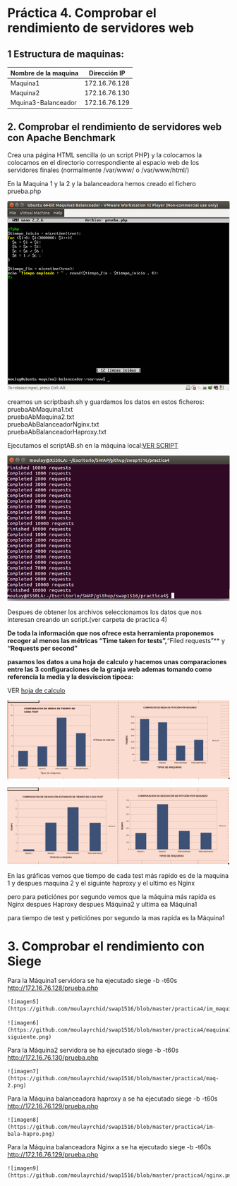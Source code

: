 
# Práctica 4. Comprobar el rendimiento de servidores web

## 1 Estructura de  maquinas:
Nombre de la maquina | Dirección IP
-----------| -------------
Maquina1 |172.16.76.128
Maquina2 |172.16.76.130
Mquina3-Balanceador |172.16.76.129

## 2. Comprobar el rendimiento de servidores web con Apache Benchmark

Crea una página HTML sencilla (o un script PHP) y la colocamos la colocamos en el directorio
correspondiente al espacio web de los servidores finales (normalmente /var/www/ o
/var/www/html/)

En la Maquina 1 y la 2 y  la balanceadora hemos creado el fichero prueba.php


![imagen1](https://github.com/moulayrchid/swap1516/blob/master/practica4/prueba.php_maquina%20_balanceadora.png)


creamos un scriptbash.sh y guardamos los datos en estos ficheros: 
  pruebaAbMaquina1.txt  
  pruebaAbMaquina2.txt  
  pruebaAbBalanceadorNginx.txt  
  pruebaAbBalanceadorHaproxy.txt  

Ejecutamos el scriptAB.sh en la máquina local:[VER SCRIPT](https://github.com/moulayrchid/swap1516/blob/master/practica4/scriptAB.sh)

![imagen2](https://github.com/moulayrchid/swap1516/blob/master/practica4/anfitriona.png)


Despues de obtener los archivos seleccionamos los datos que nos interesan creando un script.(ver carpeta de practica 4)

**De toda la información que nos ofrece esta herramienta proponemos recoger al menos las métricas **“Time taken for tests”**,**“Filed requests”** y **“Requests per second”**

**pasamos los datos a una hoja de calculo y hacemos unas comparaciones entre las 3 configuraciones de la granja web ademas tomando como referencia la media y la desviscion tipoca:**

 VER  [hoja de calculo](https://github.com/moulayrchid/swap1516/blob/master/practica4/Moulay-calculo.ods)

![imagen3](https://github.com/moulayrchid/swap1516/blob/master/practica4/IMAGEN3.png)

![imagen4](https://github.com/moulayrchid/swap1516/blob/master/practica4/IMAGEN4.png)

En las gráficas vemos que tiempo de cada test más rapido es de la maquina 1 y despues maquina 2 y el siguinte haproxy y el ultimo es Nginx  

pero para peticiónes por segundo vemos que la máquina más rapida es Nginx despues Haproxy despues Máquina2 y ultima ea Máquina1  

para tiempo de test y peticiónes por segundo la mas rapida es la Máquina1


# 3. Comprobar el rendimiento con Siege

   Para la Máquina1 servidora se ha ejecutado siege -b -t60s http://172.16.76.128/prueba.php

	![imagen5](https://github.com/moulayrchid/swap1516/blob/master/practica4/im_maquina1.png)

	![imagen6](https://github.com/moulayrchid/swap1516/blob/master/practica4/maquina1-siguiente.png)

   Para la Máquina2 servidora se ha ejecutado siege -b -t60s http://172.16.76.130/prueba.php
	
	![imagen7](https://github.com/moulayrchid/swap1516/blob/master/practica4/maq-2.png)

   Para la Máquina balanceadora haproxy a se ha ejecutado siege -b -t60s http://172.16.76.129/prueba.php

	![imagen8](https://github.com/moulayrchid/swap1516/blob/master/practica4/im-bala-hapro.png)

   Para la Máquina balanceadora Nginx a se ha ejecutado siege -b -t60s http://172.16.76.129/prueba.php

	![imagen9](https://github.com/moulayrchid/swap1516/blob/master/practica4/nginx.png)
















